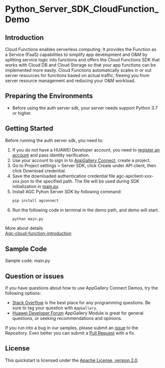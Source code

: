 # Python_Server_SDK_CloudFunction_Demo

## Introduction

Cloud Functions enables serverless computing. It provides the Function as a Service (FaaS) capabilities to
simplify app development and O&M by splitting service logic into functions and offers the Cloud Functions SDK that
works with Cloud DB and Cloud Storage so that your app functions can be implemented more easily. Cloud Functions
automatically scales in or out server resources for functions based on actual traffic, freeing you from server
resource management and reducing your O&M workload.

## Preparing the Environments

* Before using the auth server sdk, your server needs support Python 3.7 or higher.

## Getting Started

Before running the auth server sdk, you need to:

1. If you do not have a HUAWEI Developer account, you need
   to [register an account](https://developer.huawei.com/consumer/en/doc/start/registration-and-verification-0000001053628148)
   and pass identity verification.
2. Use your account to sign in
   to [AppGallery Connect](https://developer.huawei.com/consumer/cn/service/josp/agc/index.html#/), create a project.
3. Go to Project settings > Server SDK, click Create under API client, then click Download credential.
4. Save the downloaded authentication credential file agc-apiclient-xxx-xxx.json to the specified path. The file will be
   used during SDK initialization in [main.py](./cloudfunction/main.py).
5. Install AGC Pyhon Server SDK by following command:
      ```bash
      pip install agconnect
	```
6. Run the following code in terminal in the demo path, and demo will start.
   ```bash
   python main.py
   ```
 More about details  
[Agc-cloud-function-introduction](https://developer.huawei.com/consumer/en/doc/development/AppGallery-connect-Guides/agc-cloudfunction-introduction-0000001059279544)

## Sample Code

Sample code: main.py

## Question or issues

If you have questions about how to use AppGallery Connect Demos, try the following options:

* [Stack Overflow](https://stackoverflow.com/) is the best place for any programming questions. Be sure to tag your
  question with `AppGallery`.
* [Huawei Developer Forum](https://forums.developer.huawei.com/forumPortal/en/home) AppGallery Module is great for
  general questions, or seeking recommendations and opinions.

If you run into a bug in our samples, please submit an [issue](https://github.com/AppGalleryConnect/agc-demos/issues) to
the Repository. Even better you can submit a [Pull Request](https://github.com/AppGalleryConnect/agc-demos/pulls) with a
fix.

## License

This quickstart is licensed under the [Apache License, version 2.0](http://www.apache.org/licenses/LICENSE-2.0).